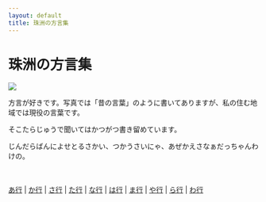 ```yaml
---
layout: default
title: 珠洲の方言集
---
```

# 珠洲の方言集

![](https://farm3.staticflickr.com/2623/5725945326_9189123615.jpg)

方言が好きです。写真では「昔の言葉」のように書いてありますが、私の住む地域では現役の言葉です。

そこたらじゅうで聞いてはかつがつ書き留めています。

じんだらばんによせとるさかい、つかうさいにゃ、あぜかえさなぁだっちゃんわけの。

　

<a href="a.html">あ行</a> | <a href="ka.html">か行</a> | <a href="sa.html">さ行</a> | <a href="ta.html">た行</a> | <a href="na.html">な行</a> | <a href="ha.html">は行</a> | <a href="ma.html">ま行</a> | <a href="ya.html">や行</a> | <a href="ra.html">ら行</a> | <a href="wa.html">わ行</a>

